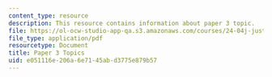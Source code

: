 ```yaml
---
content_type: resource
description: This resource contains information about paper 3 topic.
file: https://ol-ocw-studio-app-qa.s3.amazonaws.com/courses/24-04j-justice-spring-2012/e051116e206a6e7145abd3775e879b57_MIT24_04JS12_paper3.pdf
file_type: application/pdf
resourcetype: Document
title: Paper 3 Topics
uid: e051116e-206a-6e71-45ab-d3775e879b57
---
```

